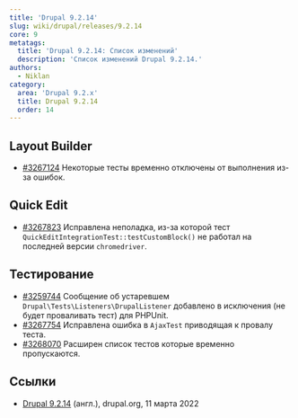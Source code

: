```yaml
---
title: 'Drupal 9.2.14'
slug: wiki/drupal/releases/9.2.14
core: 9
metatags:
  title: 'Drupal 9.2.14: Список изменений'
  description: 'Список изменений Drupal 9.2.14.'
authors:
  - Niklan
category:
  area: 'Drupal 9.2.x'
  title: Drupal 9.2.14
  order: 14
---
```


## Layout Builder

- [#3267124](https://www.drupal.org/node/3267124) Некоторые тесты временно отключены от выполнения из-за ошибок.

## Quick Edit

- [#3267823](https://www.drupal.org/node/3267823) Исправлена неполадка, из-за которой тест `QuickEditIntegrationTest::testCustomBlock()` не работал на последней версии `chromedriver`.

## Тестирование

- [#3259744](https://www.drupal.org/node/3259744) Сообщение об устаревшем `Drupal\Tests\Listeners\DrupalListener` добавлено в исключения (не будет проваливать тест) для PHPUnit.
- [#3267754](https://www.drupal.org/node/3267754) Исправлена ошибка в `AjaxTest` приводящая к провалу теста.
- [#3268070](https://www.drupal.org/node/3268070) Расширен список тестов которые временно пропускаются.

## Ссылки

- [Drupal 9.2.14](https://www.drupal.org/project/drupal/releases/9.2.14) (англ.), drupal.org, 11 марта 2022
